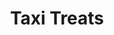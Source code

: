 ---
layout: post
title: Taxi Treats
creator: Brian Shimmerlik
school: NYU
twitter: ShimmersAtStern
site: http://www.taxitreats.com/
image: /lib/img/projects/taxitreats.png
category: demo
---